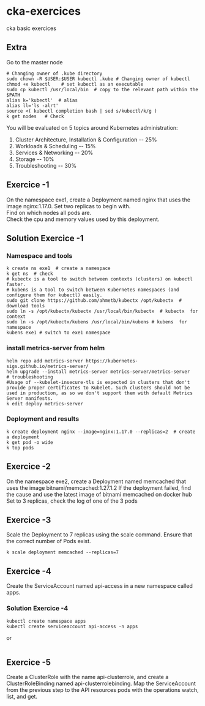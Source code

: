# cka-exercices
cka basic exercices  

## Extra
Go to the master node
```shell
# Changing owner of .kube directory
sudo chown -R $USER:$USER kubectl .kube # Changing owner of kubectl
chmod +x kubectl    # set kubectl as an executable
sudo cp kubectl /usr/local/bin  # copy to the relevant path within the $PATH
alias k='kubectl'  # alias 
alias ll='ls -alrt'
source <( kubectl completion bash | sed s/kubectl/k/g )
k get nodes   # Check
```


You will be evaluated on 5 topics around Kubernetes administration:
1. Cluster Architecture, Installation & Configuration --  25%
2. Workloads & Scheduling -- 15%
3. Services & Networking -- 20%
4. Storage --  10%
5. Troubleshooting -- 30%  


## Exercice -1  
On the namespace exe1, create a Deployment named nginx that uses the image nginx:1.17.0. Set two
replicas to begin with.  
Find on which nodes all pods are.  
Check the cpu and memory values used by this deployment.   

## Solution Exercice -1
### Namespace and tools
```shell
k create ns exe1  # create a namespace
k get ns  # check 
# kubectx is a tool to switch between contexts (clusters) on kubectl faster.
# kubens is a tool to switch between Kubernetes namespaces (and configure them for kubectl) easily.
sudo git clone https://github.com/ahmetb/kubectx /opt/kubectx  # download tools
sudo ln -s /opt/kubectx/kubectx /usr/local/bin/kubectx  # kubectx  for context
sudo ln -s /opt/kubectx/kubens /usr/local/bin/kubens # kubens  for namespace
kubens exe1 # switch to exe1 namespace
```
### install metrics-server from helm 
```shell
helm repo add metrics-server https://kubernetes-sigs.github.io/metrics-server/
helm upgrade --install metrics-server metrics-server/metrics-server
# troubleshooting
#Usage of --kubelet-insecure-tls is expected in clusters that don't provide proper certificates to Kubelet. Such clusters should not be used in production, as so we don't support them with default Metrics Server manifests. 
k edit deploy metrics-server
```
### Deployment and results
```shell
k create deployment nginx --image=nginx:1.17.0 --replicas=2  # create a deployment
k get pod -o wide
k top pods 
```

## Exercice -2
On the namespace exe2, create a Deployment named memcached that uses the image bitnami/memcached:1.27.1.2
If the deployment failed, find the cause and use the latest image of bitnami memcached on docker hub
Set to 3 replicas, check the log of one of the 3 pods


## Exercice -3
Scale the Deployment to 7 replicas using the scale command. Ensure that the correct number of Pods exist.

```shell
k scale deployment memcached --replicas=7
```

## Exercice -4
Create the ServiceAccount named api-access in a new namespace called apps.

### Solution Exercice -4
```shell
kubectl create namespace apps
kubectl create serviceaccount api-access -n apps
```
or 
```shell

```

## Exercice -5
Create a ClusterRole with the name api-clusterrole, and create a ClusterRoleBinding
named api-clusterrolebinding. Map the ServiceAccount from the
previous step to the API resources pods with the operations watch, list, and
get.

